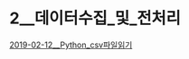 # 2__데이터수집_및_전처리

[2019-02-12__Python_csv파일읽기](https://github.com/dsstudyime/ADPStudy/blob/master/%EC%8B%A4%EA%B8%B0/02__%EB%8D%B0%EC%9D%B4%ED%84%B0%EC%88%98%EC%A7%91_%EB%B0%8F_%EC%A0%84%EC%B2%98%EB%A6%AC/Python_csv%ED%8C%8C%EC%9D%BC%EC%9D%BD%EA%B8%B0.md)
